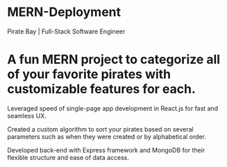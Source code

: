# MERN-Deployment


Pirate Bay | Full-Stack Software Engineer 

# A fun MERN project to categorize all of your favorite pirates with customizable features for each.

Leveraged speed of single-page app development in React.js for fast and seamless UX. 

Created a custom algorithm to sort your pirates based on several parameters such as when they were created or by alphabetical order.

Developed back-end with Express framework and MongoDB for their flexible structure and ease of data access.
